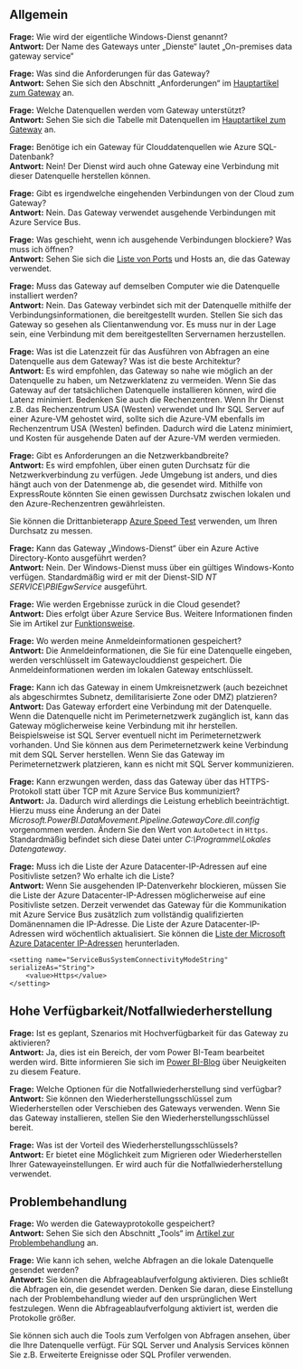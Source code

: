 ## <a name="general"></a>Allgemein
**Frage:** Wie wird der eigentliche Windows-Dienst genannt?  
**Antwort:** Der Name des Gateways unter „Dienste“ lautet „On-premises data gateway service“

**Frage:** Was sind die Anforderungen für das Gateway?  
**Antwort:** Sehen Sie sich den Abschnitt „Anforderungen“ im [Hauptartikel zum Gateway](../service-gateway-onprem.md) an.

**Frage:** Welche Datenquellen werden vom Gateway unterstützt?  
**Antwort:** Sehen Sie sich die Tabelle mit Datenquellen im [Hauptartikel zum Gateway](../service-gateway-onprem.md) an.

**Frage:** Benötige ich ein Gateway für Clouddatenquellen wie Azure SQL-Datenbank?  
**Antwort:** Nein! Der Dienst wird auch ohne Gateway eine Verbindung mit dieser Datenquelle herstellen können.

**Frage:** Gibt es irgendwelche eingehenden Verbindungen von der Cloud zum Gateway?  
**Antwort:** Nein. Das Gateway verwendet ausgehende Verbindungen mit Azure Service Bus.

**Frage:** Was geschieht, wenn ich ausgehende Verbindungen blockiere? Was muss ich öffnen?  
**Antwort:** Sehen Sie sich die [Liste von Ports](../service-gateway-onprem.md#ports) und Hosts an, die das Gateway verwendet.

**Frage:** Muss das Gateway auf demselben Computer wie die Datenquelle installiert werden?  
**Antwort:** Nein. Das Gateway verbindet sich mit der Datenquelle mithilfe der Verbindungsinformationen, die bereitgestellt wurden. Stellen Sie sich das Gateway so gesehen als Clientanwendung vor. Es muss nur in der Lage sein, eine Verbindung mit dem bereitgestellten Servernamen herzustellen.

**Frage:** Was ist die Latenzzeit für das Ausführen von Abfragen an eine Datenquelle aus dem Gateway? Was ist die beste Architektur?  
**Antwort:** Es wird empfohlen, das Gateway so nahe wie möglich an der Datenquelle zu haben, um Netzwerklatenz zu vermeiden. Wenn Sie das Gateway auf der tatsächlichen Datenquelle installieren können, wird die Latenz minimiert. Bedenken Sie auch die Rechenzentren. Wenn Ihr Dienst z.B. das Rechenzentrum USA (Westen) verwendet und Ihr SQL Server auf einer Azure-VM gehostet wird, sollte sich die Azure-VM ebenfalls im Rechenzentrum USA (Westen) befinden. Dadurch wird die Latenz minimiert, und Kosten für ausgehende Daten auf der Azure-VM werden vermieden.

**Frage:** Gibt es Anforderungen an die Netzwerkbandbreite?  
**Antwort:** Es wird empfohlen, über einen guten Durchsatz für die Netzwerkverbindung zu verfügen. Jede Umgebung ist anders, und dies hängt auch von der Datenmenge ab, die gesendet wird. Mithilfe von ExpressRoute könnten Sie einen gewissen Durchsatz zwischen lokalen und den Azure-Rechenzentren gewährleisten.

Sie können die Drittanbieterapp [Azure Speed Test](http://azurespeedtest.azurewebsites.net/) verwenden, um Ihren Durchsatz zu messen.

**Frage:** Kann das Gateway „Windows-Dienst“ über ein Azure Active Directory-Konto ausgeführt werden?  
**Antwort:** Nein. Der Windows-Dienst muss über ein gültiges Windows-Konto verfügen. Standardmäßig wird er mit der Dienst-SID *NT SERVICE\PBIEgwService* ausgeführt.

**Frage:** Wie werden Ergebnisse zurück in die Cloud gesendet?  
**Antwort:** Dies erfolgt über Azure Service Bus. Weitere Informationen finden Sie im Artikel zur [Funktionsweise](../service-gateway-onprem.md#how-the-gateway-works).

**Frage:** Wo werden meine Anmeldeinformationen gespeichert?  
**Antwort:** Die Anmeldeinformationen, die Sie für eine Datenquelle eingeben, werden verschlüsselt im Gatewayclouddienst gespeichert. Die Anmeldeinformationen werden im lokalen Gateway entschlüsselt.

**Frage:** Kann ich das Gateway in einem Umkreisnetzwerk (auch bezeichnet als abgeschirmtes Subnetz, demilitarisierte Zone oder DMZ) platzieren?  
**Antwort:** Das Gateway erfordert eine Verbindung mit der Datenquelle. Wenn die Datenquelle nicht im Perimeternetzwerk zugänglich ist, kann das Gateway möglicherweise keine Verbindung mit ihr herstellen. Beispielsweise ist SQL Server eventuell nicht im Perimeternetzwerk vorhanden. Und Sie können aus dem Perimeternetzwerk keine Verbindung mit dem SQL Server herstellen. Wenn Sie das Gateway im Perimeternetzwerk platzieren, kann es nicht mit SQL Server kommunizieren.

**Frage:** Kann erzwungen werden, dass das Gateway über das HTTPS-Protokoll statt über TCP mit Azure Service Bus kommuniziert?  
**Antwort:** Ja. Dadurch wird allerdings die Leistung erheblich beeinträchtigt. Hierzu muss eine Änderung an der Datei *Microsoft.PowerBI.DataMovement.Pipeline.GatewayCore.dll.config* vorgenommen werden. Ändern Sie den Wert von `AutoDetect` in `Https`. Standardmäßig befindet sich diese Datei unter *C:\Programme\Lokales Datengateway*.

**Frage:** Muss ich die Liste der Azure Datacenter-IP-Adressen auf eine Positivliste setzen? Wo erhalte ich die Liste?  
**Antwort:** Wenn Sie ausgehenden IP-Datenverkehr blockieren, müssen Sie die Liste der Azure Datacenter-IP-Adressen möglicherweise auf eine Positivliste setzen. Derzeit verwendet das Gateway für die Kommunikation mit Azure Service Bus zusätzlich zum vollständig qualifizierten Domänennamen die IP-Adresse. Die Liste der Azure Datacenter-IP-Adressen wird wöchentlich aktualisiert. Sie können die [Liste der Microsoft Azure Datacenter IP-Adressen](https://www.microsoft.com/download/details.aspx?id=41653) herunterladen.

```
<setting name="ServiceBusSystemConnectivityModeString" serializeAs="String">
    <value>Https</value>
</setting>
```

## <a name="high-availabilitydisaster-recovery"></a>Hohe Verfügbarkeit/Notfallwiederherstellung
**Frage:** Ist es geplant, Szenarios mit Hochverfügbarkeit für das Gateway zu aktivieren?  
**Antwort:** Ja, dies ist ein Bereich, der vom Power BI-Team bearbeitet werden wird. Bitte informieren Sie sich im [Power BI-Blog](https://powerbi.microsoft.com/blog/) über Neuigkeiten zu diesem Feature.

**Frage:** Welche Optionen für die Notfallwiederherstellung sind verfügbar?  
**Antwort:** Sie können den Wiederherstellungsschlüssel zum Wiederherstellen oder Verschieben des Gateways verwenden. Wenn Sie das Gateway installieren, stellen Sie den Wiederherstellungsschlüssel bereit.

**Frage:** Was ist der Vorteil des Wiederherstellungsschlüssels?  
**Antwort:** Er bietet eine Möglichkeit zum Migrieren oder Wiederherstellen Ihrer Gatewayeinstellungen. Er wird auch für die Notfallwiederherstellung verwendet.

## <a name="troubleshooting"></a>Problembehandlung
**Frage:** Wo werden die Gatewayprotokolle gespeichert?  
**Antwort:** Sehen Sie sich den Abschnitt „Tools“ im [Artikel zur Problembehandlung](../service-gateway-onprem-tshoot.md#tools-for-troubleshooting) an.

**Frage:** Wie kann ich sehen, welche Abfragen an die lokale Datenquelle gesendet werden?  
**Antwort:** Sie können die Abfrageablaufverfolgung aktivieren.  Dies schließt die Abfragen ein, die gesendet werden. Denken Sie daran, diese Einstellung nach der Problembehandlung wieder auf den ursprünglichen Wert festzulegen. Wenn die Abfrageablaufverfolgung aktiviert ist, werden die Protokolle größer.

Sie können sich auch die Tools zum Verfolgen von Abfragen ansehen, über die Ihre Datenquelle verfügt. Für SQL Server und Analysis Services können Sie z.B. Erweiterte Ereignisse oder SQL Profiler verwenden.

